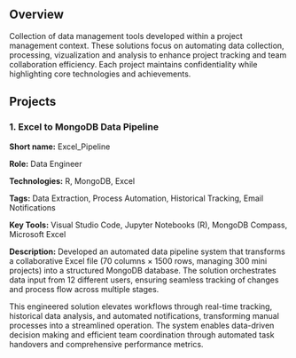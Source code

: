 ## Overview
Collection of data management tools developed within a project management context.  These solutions focus on automating data collection, processing, vizualization and analysis to enhance project tracking and team collaboration efficiency.  Each project maintains confidentiality while highlighting core technologies and achievements.

## Projects

### 1. Excel to MongoDB Data Pipeline

<b>Short name:</b> Excel_Pipeline </p>
<b>Role:</b> Data Engineer </p>
<b>Technologies:</b> R, MongoDB, Excel </p>
<b>Tags:</b> Data Extraction, Process Automation, Historical Tracking, Email Notifications </p>
<b>Key Tools:</b> Visual Studio Code, Jupyter Notebooks (R), MongoDB Compass, Microsoft Excel </p>
<b>Description:</b> Developed an automated data pipeline system that transforms a collaborative Excel file (70 columns × 1500 rows, managing 300 mini projects) into a structured MongoDB database. The solution orchestrates data input from 12 different users, ensuring seamless tracking of changes and process flow across multiple stages.

This engineered solution elevates workflows through real-time tracking, historical data analysis, and automated notifications, transforming manual processes into a streamlined operation. The system enables data-driven decision making and efficient team coordination through automated task handovers and comprehensive performance metrics.
